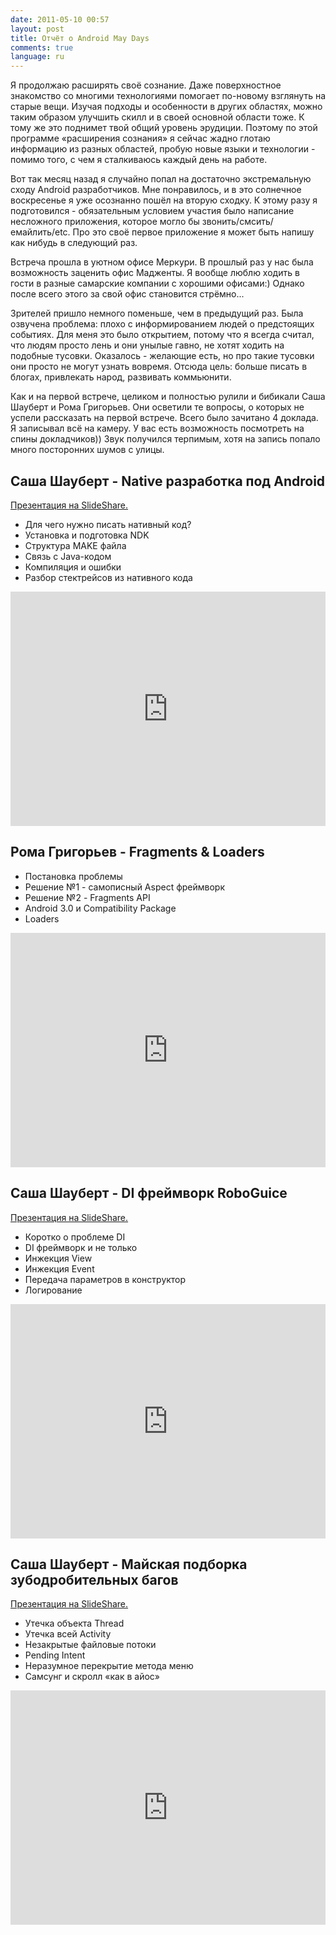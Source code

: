 ```yaml
---
date: 2011-05-10 00:57
layout: post
title: Отчёт о Android May Days
comments: true
language: ru
---
```


Я продолжаю расширять своё сознание. Даже поверхностное знакомство со многими
технологиями помогает по-новому взглянуть на старые вещи. Изучая подходы и
особенности в других областях, можно таким образом улучшить скилл и в своей
основной области тоже. К тому же это поднимет твой общий уровень эрудиции.
Поэтому по этой программе «расширения сознания» я сейчас жадно глотаю
информацию из разных областей, пробую новые языки и технологии - помимо того,
с чем я сталкиваюсь каждый день на работе.

Вот так месяц назад я случайно попал на достаточно экстремальную сходу Android
разработчиков. Мне понравилось, и в это солнечное воскресенье я уже осознанно
пошёл на вторую сходку. К этому разу я подготовился - обязательным условием
участия было написание несложного приложения, которое могло бы
звонить/смсить/емайлить/etc. Про это своё первое приложение я может быть
напишу как нибудь в следующий раз.

Встреча прошла в уютном офисе Меркури. В прошлый раз у нас была возможность
заценить офис Мадженты. Я вообще люблю ходить в гости в разные самарские
компании с хорошими офисами:) Однако после всего этого за свой офис становится
стрёмно...

Зрителей пришло немного поменьше, чем в предыдущий раз. Была озвучена
проблема: плохо с информированием людей о предстоящих событиях. Для меня это
было открытием, потому что я всегда считал, что людям просто лень и они унылые
гавно, не хотят ходить на подобные тусовки. Оказалось - желающие есть, но про
такие тусовки они просто не могут узнать вовремя. Отсюда цель: больше писать в
блогах, привлекать народ, развивать коммьюнити.

Как и на первой встрече, целиком и полностью рулили и бибикали Саша Шауберт и
Рома Григорьев. Они осветили те вопросы, о которых не успели рассказать на
первой встрече. Всего было зачитано 4 доклада. Я записывал всё на камеру. У
вас есть возможность посмотреть на спины докладчиков)) Звук получился
терпимым, хотя на запись попало много посторонних шумов с улицы.

## Саша Шауберт - Native разработка под Android

[Презентация на SlideShare.](http://www.slideshare.net/shaubert/native-development)

* Для чего нужно писать нативный код?
* Установка и подготовка NDK
* Структура MAKE файла
* Связь с Java-кодом
* Компиляция и ошибки
* Разбор стектрейсов из нативного кода

<iframe width="100%" height="375" frameborder="0" src="http://video.yandex.ru/iframe/stanislav-v-spiridonov/me0gelon2l.3005/"></iframe>

## Рома Григорьев - Fragments & Loaders

* Постановка проблемы
* Решение №1 - самописный Aspect фреймворк
* Решение №2 - Fragments API
* Android 3.0 и Compatibility Package
* Loaders

<iframe width="100%" height="375" frameborder="0" src="http://video.yandex.ru/iframe/stanislav-v-spiridonov/hq0zcmkasw.2509/"></iframe>

## Саша Шауберт - DI фреймворк RoboGuice

[Презентация на SlideShare.](http://www.slideshare.net/shaubert/roboguice)

* Коротко о проблеме DI
* DI фреймворк и не только
* Инжекция View
* Инжекция Event
* Передача параметров в конструктор
* Логирование

<iframe width="100%" height="375" frameborder="0" src="http://video.yandex.ru/iframe/stanislav-v-spiridonov/omcto1mus4.2409/"></iframe>

## Саша Шауберт - Майская подборка зубодробительных багов

[Презентация на SlideShare.](http://www.slideshare.net/shaubert/exploding-head-issues)

* Утечка объекта Thread
* Утечка всей Activity
* Незакрытые файловые потоки
* Pending Intent
* Неразумное перекрытие метода меню
* Самсунг и скролл «как в айос»

<iframe width="100%" height="375" frameborder="0" src="http://video.yandex.ru/iframe/stanislav-v-spiridonov/2dnx3zt4u2.2503/"></iframe>

